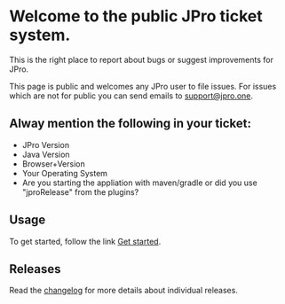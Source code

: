 # Welcome to the public JPro ticket system.

This is the right place to report about bugs or suggest improvements for JPro.

This page is public and welcomes any JPro user to file issues. For issues which are not for public you can 
send emails to support@jpro.one.

## Alway mention the following in your ticket:
 * JPro Version
 * Java Version
 * Browser+Version
 * Your Operating System
 * Are you starting the appliation with maven/gradle or did you use "jproRelease" from the plugins?
 

## Usage

To get started, follow the link [Get started](https://www.jpro.one/?page=docs/current/1.1/Let%27s%20get%20started).

## Releases

Read the [changelog](https://www.jpro.one/?page=docs/current/3.1/CHANGELOG) for more details about individual releases.
